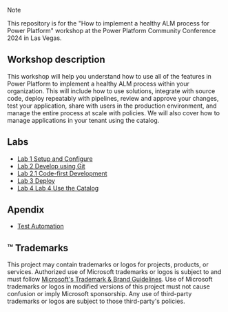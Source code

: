 > [!NOTE]
> This repository is for the "How to implement a healthy ALM process for Power Platform" workshop at the Power Platform Community Conference 2024 in Las Vegas.

## Workshop description

This workshop will help you understand how to use all of the features in Power Platform to implement a healthy ALM process within your organization. This will include how to use solutions, integrate with source code, deploy repeatably with pipelines, review and approve your changes, test your application, share with users in the production environment, and manage the entire process at scale with policies. We will also cover how to manage applications in your tenant using the catalog.

## Labs

- [Lab 1 Setup and Configure](www.bing.com)
- [Lab 2 Develop using Git](www.bing.com)
- [Lab 2.1 Code-first Development](./Lab2.1/tests/basic/README.md)
- [Lab 3 Deploy](Lab%203%20Deploy.pdf)
- [Lab 4 Lab 4 Use the Catalog](Lab%204%20Use%20the%20Catalog.pdf)

## Apendix

- [Test Automation](Lab2.1/tests/basic/README.md)

## ™️ Trademarks

This project may contain trademarks or logos for projects, products, or services. Authorized use of Microsoft
trademarks or logos is subject to and must follow
[Microsoft's Trademark & Brand Guidelines](https://www.microsoft.com/legal/intellectualproperty/trademarks/usage/general).
Use of Microsoft trademarks or logos in modified versions of this project must not cause confusion or imply Microsoft sponsorship.
Any use of third-party trademarks or logos are subject to those third-party's policies.